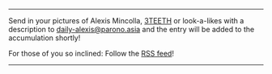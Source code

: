
---

Send in your pictures of Alexis Mincolla, [3TEETH](https://en.wikipedia.org/wiki/3Teeth) or look-a-likes with a description to [daily-alexis@parono.asia](mailto:daily-alexis@parono.asia) and the entry will be added
to the accumulation shortly!

For those of you so inclined: Follow the [RSS feed](/daily-alexis/rss.xml)!

---